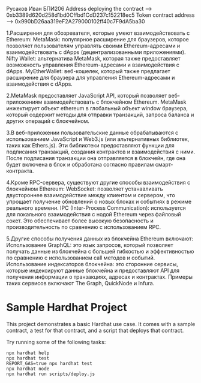 Русаков Иван БПИ206
Address deploying the contract --> 0xb3389d620d258d1bd0Cffbd1CdD237c152218ec5
Token contract address --> 0x990bD26aa319eF2A279000102ff40c7F9dA5ba30


1.Расширения для обозревателя, которые умеют взаимодействовать с Ethereum:
MetaMask: популярное расширение для браузеров, которое позволяет пользователям управлять своими Ethereum-адресами и взаимодействовать с dApps (децентрализованными приложениями).
Nifty Wallet: альтернатива MetaMask, которая также предоставляет возможность управления Ethereum-адресами и взаимодействия с dApps.
MyEtherWallet: веб-кошелек, который также предлагает расширение для браузера для управления Ethereum-адресами и взаимодействия с dApps.


2.MetaMask предоставляет JavaScript API, который позволяет веб-приложениям взаимодействовать с блокчейном Ethereum. MetaMask инжектирует объект ethereum в глобальный объект window браузера, который содержит методы для отправки транзакций, запроса баланса и других операций с блокчейном.


3.В веб-приложении пользовательские данные обрабатываются с использованием JavaScript и Web3.js (или альтернативных библиотек, таких как Ethers.js). Эти библиотеки предоставляют функции для подписания транзакций, создания контрактов и взаимодействия с ними. После подписания транзакции она отправляется в блокчейн, где она будет включена в блок и обработана согласно правилам смарт-контракта.


4.Кроме RPC-сервера, существуют другие способы взаимодействия с блокчейном Ethereum:
WebSocket: позволяет устанавливать двустороннее взаимодействие между клиентом и сервером, что упрощает получение обновлений о новых блоках и событиях в режиме реального времени.
IPC (Inter-Process Communication): используется для локального взаимодействия с нодой Ethereum через файловый сокет. Это обеспечивает более высокую безопасность и производительность по сравнению с использованием RPC.


5.Другие способы получения данных из блокчейна Ethereum включают:
Использование GraphQL: это язык запросов, который позволяет получать данные из блокчейна с большей гибкостью и эффективностью по сравнению с использованием call методов и событий.
Использование индексаторов блокчейна: это сторонние сервисы, которые индексируют данные блокчейна и предоставляют API для получения информации о транзакциях, адресах и контрактах. Примеры таких сервисов включают The Graph, QuickNode и Infura.



# Sample Hardhat Project

This project demonstrates a basic Hardhat use case. It comes with a sample contract, a test for that contract, and a script that deploys that contract.

Try running some of the following tasks:

```shell
npx hardhat help
npx hardhat test
REPORT_GAS=true npx hardhat test
npx hardhat node
npx hardhat run scripts/deploy.js
```

